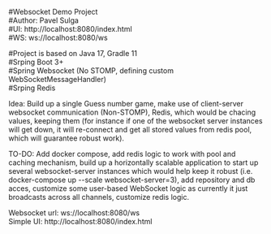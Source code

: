 #Websocket Demo Project<br>
#Author: Pavel Sulga<br>
#UI: http://localhost:8080/index.html<br>
#WS: ws://localhost:8080/ws<br>

#Project is based on Java 17, Gradle 11<br>
#Srping Boot 3+<br>
#Spring Websocket (No STOMP, defining custom WebSocketMessageHandler)<br>
#Srping Redis<br>

Idea: Build up a single Guess number game, make use of client-server websocket communication (Non-STOMP), Redis, which would be chacing values, keeping them (for instance if one of the websocket server instances will get down, it will re-connect and get all stored values from redis pool, which will guarantee robust work).<br>

TO-DO: Add docker compose, add redis logic to work with pool and caching mechanism, build up a horizontally scalable application to start up several websocket-server instances which would help keep it robust (i.e. docker-compose up --scale websocket-server=3), add repository and db acces, customize some user-based WebSocket logic as currently it just broadcasts across all channels, customize redis logic.<br>



Websocket url: ws://localhost:8080/ws<br>
Simple UI: http://localhost:8080/index.html<br>



